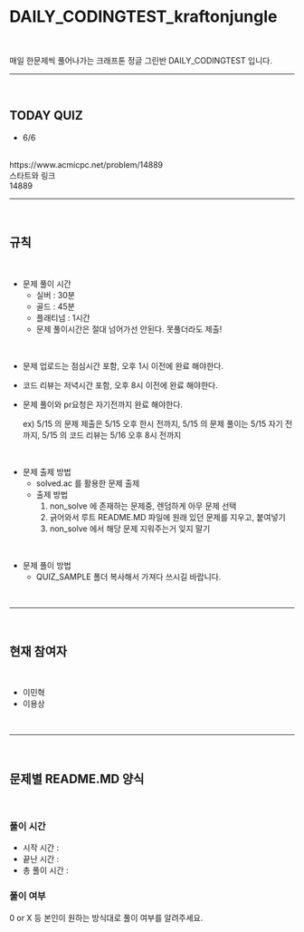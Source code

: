 # DAILY_CODINGTEST_kraftonjungle


<br/>

매일 한문제씩 풀어나가는 크래프톤 정글 그린반 DAILY_CODINGTEST 입니다.

---

<br/>

## TODAY QUIZ

- 6/6
<br/>
https://www.acmicpc.net/problem/14889<br/>
스타트와 링크<br/>
14889

<br/>

---

<br/>

## 규칙

<br/>

- 문제 풀이 시간
    - 실버 : 30분
    - 골드 : 45분
    - 플래티넘 : 1시간
    - 문제 풀이시간은 절대 넘어가선 안된다. 못풀더라도 제출!

<br/>

- 문제 업로드는 점심시간 포함, 오후 1시 이전에 완료 해야한다.
- 코드 리뷰는 저녁시간 포함, 오후 8시 이전에 완료 해야한다.
- 문제 풀이와 pr요청은 자기전까지 완료 해야한다.

    ex) 5/15 의 문제 제출은 5/15 오후 한시 전까지, 5/15 의 문제 풀이는 5/15 자기 전까지, 5/15 의 코드 리뷰는 5/16 오후 8시 전까지


<br/>

- 문제 출제 방법
    - solved.ac 를 활용한 문제 출제
    - 출제 방법
        1. non_solve 에 존재하는 문제중, 렌덤하게 아무 문제 선택
        2. 긁어와서 루트 README.MD 파일에 원래 있던 문제를 지우고, 붙여넣기
        3. non_solve 에서 해당 문제 지워주는거 잊지 말기

<br/>

- 문제 풀이 방법
    - QUIZ_SAMPLE 폴더 복사해서 가져다 쓰시길 바랍니다.

<br/>

---

<br/>

## 현재 참여자

<br/>

- 이민혁
- 이용상

<br/>

---

<br/>

## 문제별 README.MD 양식

<br/>

### 풀이 시간

- 시작 시간 :
- 끝난 시간 :
- 총 풀이 시간 :

### 풀이 여부

0 or X 등 본인이 원하는 방식대로 풀이 여부를 알려주세요.

